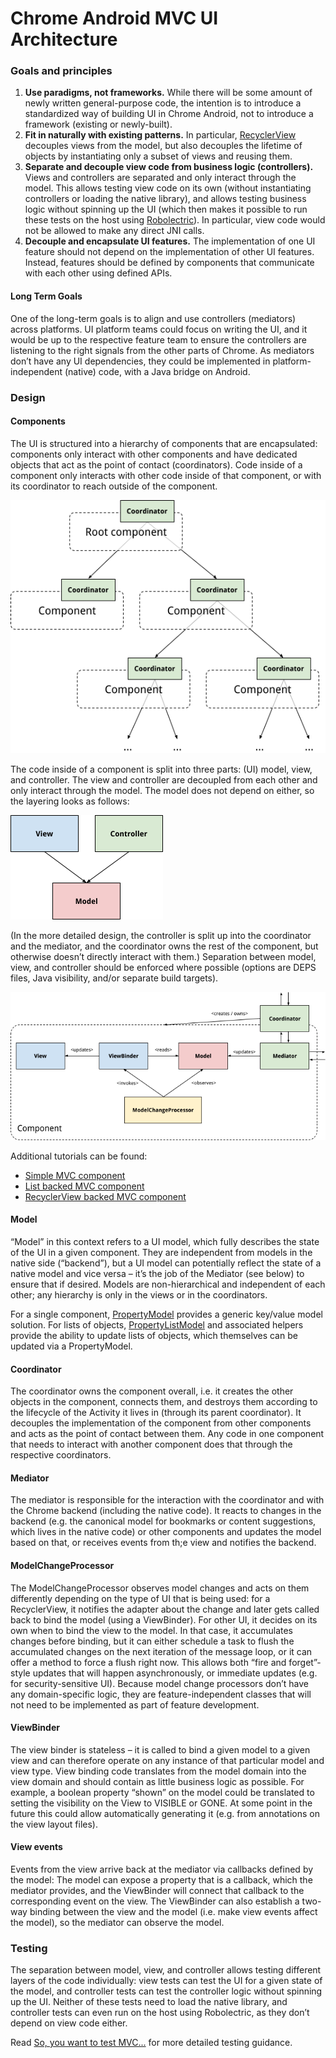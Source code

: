 # Chrome Android MVC UI Architecture

### Goals and principles
1. **Use paradigms, not frameworks.** While there will be some amount of newly written general-purpose code, the intention is to introduce a standardized way of building UI in Chrome Android, not to introduce a framework (existing or newly-built).
2. **Fit in naturally with existing patterns.** In particular, [RecyclerView](https://developer.android.com/guide/topics/ui/layout/recyclerview.html) decouples views from the model, but also decouples the lifetime of objects by instantiating only a subset of views and reusing them.
3. **Separate and decouple view code from business logic (controllers).** Views and controllers are separated and only interact through the model. This allows testing view code on its own (without instantiating controllers or loading the native library), and allows testing business logic without spinning up the UI (which then makes it possible to run these tests on the host using [Robolectric](https://cs.chromium.org/chromium/src/testing/android/junit/java/src/org/chromium/testing/local/LocalRobolectricTestRunner.java)). In particular, view code would not be allowed to make any direct JNI calls.
4. **Decouple and encapsulate UI features.** The implementation of one UI feature should not depend on the implementation of other UI features. Instead, features should be defined by components that communicate with each other using defined APIs.

#### Long Term Goals
One of the long-term goals is to align and use controllers (mediators) across platforms. UI platform teams could focus on writing the UI, and it would be up to the respective feature team to ensure the controllers are listening to the right signals from the other parts of Chrome. As mediators don’t have any UI dependencies, they could be implemented in platform-independent (native) code, with a Java bridge on Android.

### Design

#### Components
The UI is structured into a hierarchy of components that are encapsulated: components only interact with other components and have dedicated objects that act as the point of contact (coordinators). Code inside of a component only interacts with other code inside of that component, or with its coordinator to reach outside of the component.

![MVC Coordinator Hierarchy showing ownership of nested Components](mvc_coordinator_hierarchy.png)

The code inside of a component is split into three parts: (UI) model, view, and controller. The view and controller are decoupled from each other and only interact through the model. The model does not depend on either, so the layering looks as follows:

![MVC simplified ownership model showing View and Controller talking to the Model](mvc_simplified_component_ownership.png)

(In the more detailed design, the controller is split up into the coordinator and the mediator, and the coordinator owns the rest of the component, but otherwise doesn’t directly interact with them.)
Separation between model, view, and controller should be enforced where possible (options are DEPS files, Java visibility, and/or separate build targets).

![Detailed coordinator design, showing split of mediator, model, view and processing updates vis a ViewBinder and ModelChangeProcessor](mvc_detailed_component_architecture.png)

Additional tutorials can be found:
* [Simple MVC component](mvc_architecture_tutorial.md)
* [List backed MVC component](mvc_simple_list_tutorial.md)
* [RecyclerView backed MVC component](mvc_simple_recycler_view_tutorial.md)

#### Model

“Model” in this context refers to a UI model, which fully describes the state of the UI in a given component. They are independent from models in the native side (“backend”), but a UI model can potentially reflect the state of a native model and vice versa – it’s the job of the Mediator (see below) to ensure that if desired. Models are non-hierarchical and independent of each other; any hierarchy is only in the views or in the coordinators.

For a single component, [PropertyModel](https://source.chromium.org/chromium/chromium/src/+/main:ui/android/java/src/org/chromium/ui/modelutil/PropertyModel.java) provides a generic key/value model solution. For lists of objects, [PropertyListModel](https://source.chromium.org/chromium/chromium/src/+/main:ui/android/java/src/org/chromium/ui/modelutil/PropertyListModel.java) and associated helpers provide the ability to update lists of objects, which themselves can be updated via a PropertyModel.

#### Coordinator

The coordinator owns the component overall, i.e. it creates the other objects in the component, connects them, and destroys them according to the lifecycle of the Activity it lives in (through its parent coordinator). It decouples the implementation of the component from other components and acts as the point of contact between them. Any code in one component that needs to interact with another component does that through the respective coordinators.

#### Mediator

The mediator is responsible for the interaction with the coordinator and with the Chrome backend (including the native code). It reacts to changes in the backend (e.g. the canonical model for bookmarks or content suggestions, which lives in the native code) or other components and updates the model based on that, or receives events from th;e view and notifies the backend.

#### ModelChangeProcessor

The ModelChangeProcessor observes model changes and acts on them differently depending on the type of UI that is being used: for a RecyclerView, it notifies the adapter about the change and later gets called back to bind the model (using a ViewBinder). For other UI, it decides on its own when to bind the view to the model. In that case, it accumulates changes before binding, but it can either schedule a task to flush the accumulated changes on the next iteration of the message loop, or it can offer a method to force a flush right now. This allows both “fire and forget”-style updates that will happen asynchronously, or immediate updates (e.g. for security-sensitive UI). Because model change processors don’t have any domain-specific logic, they are feature-independent classes that will not need to be implemented as part of feature development.

#### ViewBinder

The view binder is stateless – it is called to bind a given model to a given view and can therefore operate on any instance of that particular model and view type. View binding code translates from the model domain into the view domain and should contain as little business logic as possible. For example, a boolean property “shown” on the model could be translated to setting the visibility on the View to VISIBLE or GONE. At some point in the future this could allow automatically generating it (e.g. from annotations on the view layout files).

#### View events

Events from the view arrive back at the mediator via callbacks defined by the model: The model can expose a property that is a callback, which the mediator provides, and the ViewBinder will connect that callback to the corresponding event on the view. The ViewBinder can also establish a two-way binding between the view and the model (i.e. make view events affect the model), so the mediator can observe the model.

### Testing

The separation between model, view, and controller allows testing different layers of the code individually: view tests can test the UI for a given state of the model, and controller tests can test the controller logic without spinning up the UI. Neither of these tests need to load the native library, and controller tests can even run on the host using Robolectric, as they don’t depend on view code either.

Read [So, you want to test MVC...](mvc_testing.md) for more detailed testing guidance.